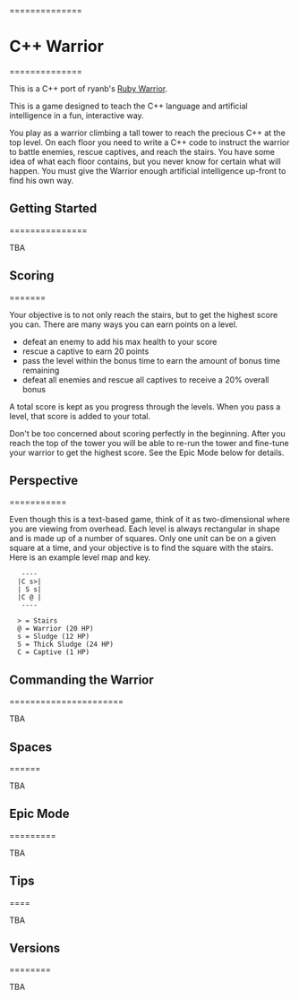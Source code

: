 ==============
# C++ Warrior
==============

This is a C++ port of ryanb's [Ruby Warrior](https://github.com/ryanb/ruby-warrior).

This is a game designed to teach the C++ language and artificial intelligence in a fun, interactive way.

You play as a warrior climbing a tall tower to reach the precious C++ at the top level. On each floor you need to write a C++ code to instruct the warrior to battle enemies, rescue captives, and reach the stairs. You have some idea of what each floor contains, but you never know for certain what will happen. You must give the Warrior enough artificial intelligence up-front to find his own way.

## Getting Started
===============

TBA

## Scoring
=======

Your objective is to not only reach the stairs, but to get the highest score you can. There are many ways you can earn points on a level.

* defeat an enemy to add his max health to your score
* rescue a captive to earn 20 points
* pass the level within the bonus time to earn the amount of bonus time remaining
* defeat all enemies and rescue all captives to receive a 20% overall bonus

A total score is kept as you progress through the levels. When you pass a level, that score is added to your total.

Don't be too concerned about scoring perfectly in the beginning. After you reach the top of the tower you will be able to re-run the tower and fine-tune your warrior to get the highest score. See the Epic Mode below for details.

## Perspective
===========

Even though this is a text-based game, think of it as two-dimensional where you are viewing from overhead. Each level is always rectangular in shape and is made up of a number of squares. Only one unit can be on a given square at a time, and your objective is to find the square with the stairs. Here is an example level map and key.

```
   ----
  |C s>|
  | S s|
  |C @ |
   ----
  
  > = Stairs
  @ = Warrior (20 HP)
  s = Sludge (12 HP)
  S = Thick Sludge (24 HP)
  C = Captive (1 HP)
```

## Commanding the Warrior
======================

TBA

## Spaces
======

TBA

## Epic Mode
=========
  
TBA

## Tips
====

TBA

## Versions
========

TBA